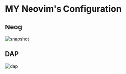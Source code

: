 # MY Neovim's Configuration

## Neog
![snapshot](screenshot/neorg.png)

## DAP
![dap](screenshot/dap.png)
